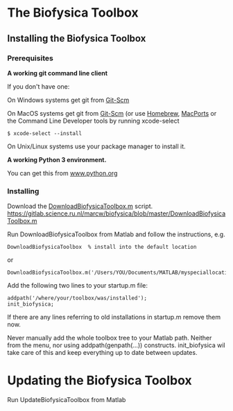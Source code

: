 # The Biofysica Toolbox

## Installing the Biofysica Toolbox

### Prerequisites

**A working git command line client**

If you don't have one:

On Windows systems get git from [Git-Scm](https://git-scm.com/download/win)

On MacOS systems get git from [Git-Scm](https://git-scm.com/download/mac)
(or use [Homebrew](https://brew.sh), [MacPorts](https://www.macports.org) or the Command Line Developer tools by running xcode-select
```
$ xcode-select --install
```

On Unix/Linux systems use your package manager to install it.

**A working Python 3 environment.**

You can get this from www.python.org

### Installing

Download the [DownloadBiofysicaToolbox.m](https://gitlab.science.ru.nl/marcw/biofysica/blob/master/DownloadBiofysicaToolbox.m) script.
https://gitlab.science.ru.nl/marcw/biofysica/blob/master/DownloadBiofysicaToolbox.m

Run DownloadBiofysicaToolbox from Matlab and follow the instructions, e.g.
```
DownloadBiofysicaToolbox  % install into the default location 
```
or
```
DownloadBiofysicaToolbox.m('/Users/YOU/Documents/MATLAB/myspeciallocation')
```

Add the following two lines to your startup.m file:
```
addpath('/where/your/toolbox/was/installed');
init_biofysica;
```

If there are any lines referring to old installations in startup.m remove them now.

Never manually add the whole toolbox tree to your Matlab path. Neither from the
menu, nor using addpath(genpath(...)) constructs. init_biofysica wil take care of this and
keep everything up to date between updates.


# Updating the Biofysica Toolbox

Run UpdateBiofysicaToolbox from Matlab




